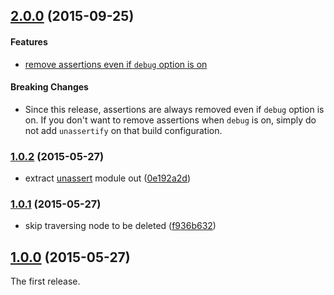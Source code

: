## [2.0.0](https://github.com/twada/unassertify/releases/tag/v2.0.0) (2015-09-25)


#### Features

  * [remove assertions even if `debug` option is on](https://github.com/twada/unassertify/pull/2)


#### Breaking Changes

  * Since this release, assertions are always removed even if `debug` option is on. If you don't want to remove assertions when `debug` is on, simply do not add `unassertify` on that build configuration.


### [1.0.2](https://github.com/twada/unassertify/releases/tag/v1.0.2) (2015-05-27)


* extract [unassert](https://github.com/twada/unassert) module out ([0e192a2d](https://github.com/twada/unassertify/commit/0e192a2d0fdf31a0ffb410d57e779c446785f3bd))


### [1.0.1](https://github.com/twada/unassertify/releases/tag/v1.0.1) (2015-05-27)


* skip traversing node to be deleted ([f936b632](https://github.com/twada/unassertify/commit/f936b632d58a427d2c458a21d706e17f9b97b311))


## [1.0.0](https://github.com/twada/unassertify/releases/tag/v1.0.0) (2015-05-27)


The first release.
